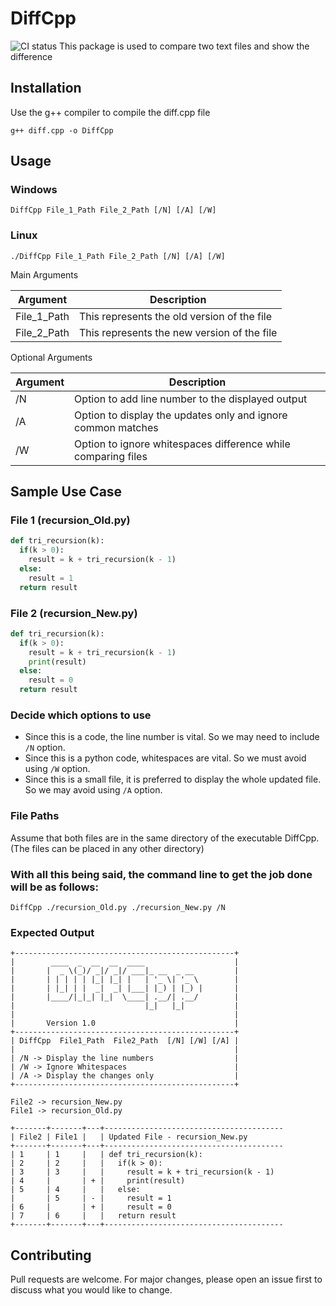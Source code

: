 # DiffCpp
![CI status](https://github.com/<Shehab7osny>/<diffCpp>/workflows/<Project%20Test%20Automation>/badge.svg)
This package is used to compare two text files and show the difference

## Installation
Use the g++ compiler to compile the diff.cpp file
```
g++ diff.cpp -o DiffCpp
```

## Usage
### Windows
```
DiffCpp File_1_Path File_2_Path [/N] [/A] [/W]
```
### Linux
```
./DiffCpp File_1_Path File_2_Path [/N] [/A] [/W]
```

Main Arguments

| Argument                | Description                                                   |
|-------------------------|---------------------------------------------------------------|
| File_1_Path	            |	This represents the old version of the file                   |
| File_2_Path			        | This represents the new version of the file                   |

Optional Arguments

| Argument                | Description                                                   |
|-------------------------|---------------------------------------------------------------|
| /N			                | Option to add line number to the displayed output             |
| /A		                  | Option to display the updates only and ignore common matches  |
| /W	                    | Option to ignore whitespaces difference while comparing files |

## Sample Use Case


### File 1 (recursion_Old.py)
```Python
def tri_recursion(k):
  if(k > 0):
    result = k + tri_recursion(k - 1)
  else:
    result = 1
  return result
```

### File 2 (recursion_New.py)
```Python
def tri_recursion(k):
  if(k > 0):
    result = k + tri_recursion(k - 1)
    print(result)
  else:
    result = 0
  return result
```
### Decide which options to use
* Since this is a code, the line number is vital. So we may need to include ```/N``` option.
* Since this is a python code, whitespaces are vital. So we must avoid using ```/W``` option.
* Since this is a small file, it is preferred to display the whole updated file. So we may avoid using ```/A``` option.

### File Paths
Assume that both files are in the same directory of the executable DiffCpp.
(The files can be placed in any other directory)

### With all this being said, the command line to get the job done will be as follows:
```
DiffCpp ./recursion_Old.py ./recursion_New.py /N
```

### Expected Output
```
+-------------------------------------------------+
|        ____  _  __  __  ____                    |
|       |  _ \(_)/ _|/ _|/ ___|_ __  _ __         |
|       | | | | | |_| |_| |   | '_ \| '_ \        |
|       | |_| | |  _|  _| |___| |_) | |_) |       |
|       |____/|_|_| |_|  \____| .__/| .__/        |
|                             |_|   |_|           |
|                                                 |
|       Version 1.0                               |
+-------------------------------------------------+
| DiffCpp  File1_Path  File2_Path  [/N] [/W] [/A] |
|                                                 |
| /N -> Display the line numbers                  |
| /W -> Ignore Whitespaces                        |
| /A -> Display the changes only                  |
+-------------------------------------------------+

File2 -> recursion_New.py
File1 -> recursion_Old.py

+-------+-------+---+----------------------------------------
| File2 | File1 |   | Updated File - recursion_New.py
+-------+-------+---+----------------------------------------
| 1     | 1     |   | def tri_recursion(k):
| 2     | 2     |   |   if(k > 0):
| 3     | 3     |   |     result = k + tri_recursion(k - 1)
| 4     |       | + |     print(result)
| 5     | 4     |   |   else:
|       | 5     | - |     result = 1
| 6     |       | + |     result = 0
| 7     | 6     |   |   return result
+-------+-------+---+----------------------------------------
```

## Contributing
Pull requests are welcome. For major changes, please open an issue first to discuss what you would like to change.
